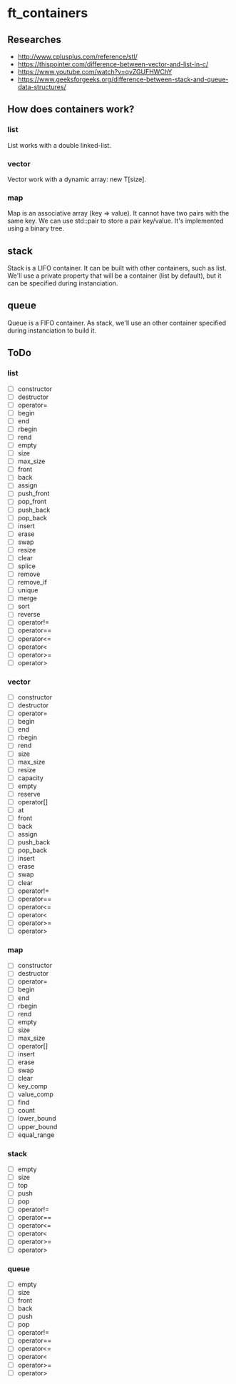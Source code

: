 # ft_containers

## Researches

- http://www.cplusplus.com/reference/stl/
- https://thispointer.com/difference-between-vector-and-list-in-c/
- https://www.youtube.com/watch?v=qvZGUFHWChY
- https://www.geeksforgeeks.org/difference-between-stack-and-queue-data-structures/

## How does containers work?

### list

List works with a double linked-list.

### vector

Vector work with a dynamic array: new T[size].

### map

Map is an associative array (key => value). It cannot have two pairs with the same key.
We can use std::pair to store a pair key/value.
It's implemented using a binary tree.

## stack

Stack is a LIFO container. It can be built with other containers, such as list.
We'll use a private property that will be a container (list by default), but it can be specified during instanciation.

## queue

Queue is a FIFO container. As stack, we'll use an other container specified during instanciation to build it.

## ToDo

### list

- [ ] constructor
- [ ] destructor
- [ ] operator=
- [ ] begin
- [ ] end
- [ ] rbegin
- [ ] rend
- [ ] empty
- [ ] size
- [ ] max_size
- [ ] front
- [ ] back
- [ ] assign
- [ ] push_front
- [ ] pop_front
- [ ] push_back
- [ ] pop_back
- [ ] insert
- [ ] erase
- [ ] swap
- [ ] resize
- [ ] clear
- [ ] splice
- [ ] remove
- [ ] remove_if
- [ ] unique
- [ ] merge
- [ ] sort
- [ ] reverse
- [ ] operator!=
- [ ] operator==
- [ ] operator<=
- [ ] operator<
- [ ] operator>=
- [ ] operator>

### vector

- [ ] constructor
- [ ] destructor
- [ ] operator=
- [ ] begin
- [ ] end
- [ ] rbegin
- [ ] rend
- [ ] size
- [ ] max_size
- [ ] resize
- [ ] capacity
- [ ] empty
- [ ] reserve
- [ ] operator[]
- [ ] at
- [ ] front
- [ ] back
- [ ] assign
- [ ] push_back
- [ ] pop_back
- [ ] insert
- [ ] erase
- [ ] swap
- [ ] clear
- [ ] operator!=
- [ ] operator==
- [ ] operator<=
- [ ] operator<
- [ ] operator>=
- [ ] operator>

### map

- [ ] constructor
- [ ] destructor
- [ ] operator=
- [ ] begin
- [ ] end
- [ ] rbegin
- [ ] rend
- [ ] empty
- [ ] size
- [ ] max_size
- [ ] operator[]
- [ ] insert
- [ ] erase
- [ ] swap
- [ ] clear
- [ ] key_comp
- [ ] value_comp
- [ ] find
- [ ] count
- [ ] lower_bound
- [ ] upper_bound
- [ ] equal_range

### stack

- [ ] empty
- [ ] size
- [ ] top
- [ ] push
- [ ] pop
- [ ] operator!=
- [ ] operator==
- [ ] operator<=
- [ ] operator<
- [ ] operator>=
- [ ] operator>

### queue

- [ ] empty
- [ ] size
- [ ] front
- [ ] back
- [ ] push
- [ ] pop
- [ ] operator!=
- [ ] operator==
- [ ] operator<=
- [ ] operator<
- [ ] operator>=
- [ ] operator>